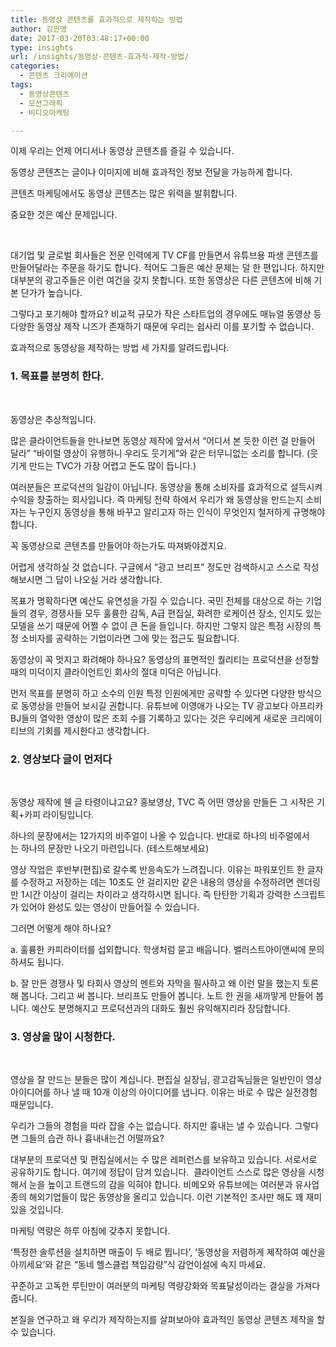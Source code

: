 ```yaml
---
title: 동영상 콘텐츠를 효과적으로 제작하는 방법
author: 김민영
date: 2017-03-20T03:48:17+00:00
type: insights
url: /insights/동영상-콘텐츠-효과적-제작-방법/
categories:
  - 콘텐츠 크리에이션
tags:
  - 동영상콘텐츠
  - 모션그래픽
  - 비디오마케팅

---
```

이제 우리는 언제 어디서나 동영상 콘텐츠를 즐길 수 있습니다.
  
동영상 콘텐츠는 글이나 이미지에 비해 효과적인 정보 전달을 가능하게 합니다.
  
콘텐츠 마케팅에서도 동영상 콘텐츠는 많은 위력을 발휘합니다.
  
중요한 것은 예산 문제입니다.

&nbsp;

대기업 및 글로벌 회사들은 전문 인력에게 TV CF를 만들면서 유튜브용 파생 콘텐츠를 만들어달라는 주문을 하기도 합니다. 적어도 그들은 예산 문제는 덜 한 편입니다. 하지만 대부분의 광고주들은 이런 여건을 갖지 못합니다. 또한 동영상은 다른 콘텐츠에 비해 기본 단가가 높습니다.

그렇다고 포기해야 할까요? 비교적 규모가 작은 스타트업의 경우에도 매뉴얼 동영상 등 다양한 동영상 제작 니즈가 존재하기 때문에 우리는 쉽사리 이를 포기할 수 없습니다.

효과적으로 동영상을 제작하는 방법 세 가지를 알려드립니다.

### **1. 목표를 분명히 한다.**

&nbsp;

동영상은 추상적입니다.
  
많은 클라이언트들을 만나보면 동영상 제작에 앞서서 “어디서 본 듯한 이런 걸 만들어 달라” “바이럴 영상이 유행하니 우리도 웃기게”와 같은 터무니없는 소리를 합니다. (웃기게 만드는 TVC가 가장 어렵고 돈도 많이 듭니다.)

여러분들은 프로덕션의 일감이 아닙니다. 동영상을 통해 소비자를 효과적으로 설득시켜 수익을 창출하는 회사입니다. 즉 마케팅 전략 하에서 우리가 왜 동영상을 만드는지 소비자는 누구인지 동영상을 통해 바꾸고 알리고자 하는 인식이 무엇인지 철저하게 규명해야 합니다.

꼭 동영상으로 콘텐츠를 만들어야 하는가도 따져봐야겠지요.

어렵게 생각하실 것 없습니다. 구글에서 “광고 브리프” 정도만 검색하시고 스스로 작성해보시면 그 답이 나오실 거라 생각합니다.

목표가 명확하다면 예산도 유연성을 가질 수 있습니다. 국민 전체를 대상으로 하는 기업들의 경우, 경쟁사들 모두 훌륭한 감독, A급 편집실, 화려한 로케이션 장소, 인지도 있는 모델을 쓰기 때문에 어쩔 수 없이 큰 돈을 들입니다. 하지만 그렇지 않은 특정 시장의 특정 소비자를 공략하는 기업이라면 그에 맞는 접근도 필요합니다.

동영상이 꼭 멋지고 화려해야 하나요? 동영상의 표면적인 퀄리티는 프로덕션을 선정할 때의 미덕이지 클라이언트인 회사의 절대 미덕은 아닙니다.

먼저 목표를 분명히 하고 소수의 인원 특정 인원에게만 공략할 수 있다면 다양한 방식으로 동영상을 만들어 보시길 권합니다. 유튜브에 이영애가 나오는 TV 광고보다 아프리카 BJ들의 열악한 영상이 많은 조회 수를 기록하고 있다는 것은 우리에게 새로운 크리에이티브의 기회를 제시한다고 생각합니다.

### **2. 영상보다 글이 먼저다**

&nbsp;

동영상 제작에 웬 글 타령이냐고요? 홍보영상, TVC 즉 어떤 영상을 만들든 그 시작은 기획+카피 라이팅입니다.

하나의 문장에서는 12가지의 비주얼이 나올 수 있습니다. 반대로 하나의 비주얼에서는 하나의 문장만 나오기 마련입니다. (테스트해보세요)

영상 작업은 후반부(편집)로 갈수록 반응속도가 느려집니다. 이유는 파워포인트 한 글자를 수정하고 저장하는 데는 10초도 안 걸리지만 같은 내용의 영상을 수정하려면 렌더링만 1시간 이상이 걸리는 차이라고 생각하시면 됩니다. 즉 탄탄한 기획과 강력한 스크립트가 있어야 완성도 있는 영상이 만들어질 수 있습니다.

그러면 어떻게 해야 하나요?

a. 훌륭한 카피라이터를 섭외합니다. 학생처럼 묻고 배웁니다. 밸러스트아이앤씨에 문의하셔도 됩니다.
  
b. 잘 만든 경쟁사 및 타회사 영상의 멘트와 자막을 필사하고 왜 이런 말을 했는지 토론해 봅니다. 그리고 써 봅니다. 브리프도 만들어 봅니다. 노트 한 권을 새까맣게 만들어 봅니다. 예산도 분명해지고 프로덕션과의 대화도 훨씬 유익해지리라 장담합니다.

### **3. 영상을 많이 시청한다.**

&nbsp;

영상을 잘 만드는 분들은 많이 계십니다. 편집실 실장님, 광고감독님들은 일반인이 영상 아이디어를 하나 낼 때 10개 이상의 아이디어를 냅니다. 이유는 바로 수 많은 실전경험 때문입니다.

우리가 그들의 경험을 따라 잡을 수는 없습니다. 하지만 흉내는 낼 수 있습니다. 그렇다면 그들의 습관 하나 흉내내는건 어떨까요?

대부분의 프로덕션 및 편집실에서는 수 많은 레퍼런스를 보유하고 있습니다. 서로서로 공유하기도 합니다. 여기에 정답이 담겨 있습니다.  클라이언트 스스로 많은 영상을 시청해서 눈을 높이고 트랜드의 감을 익혀야 합니다. 비메오와 유튜브에는 여러분과 유사업종의 해외기업들이 많은 동영상을 올리고 있습니다. 이런 기본적인 조사만 해도 꽤 재미있을 것입니다.

마케팅 역량은 하루 아침에 갖추지 못합니다.

&#8216;특정한 솔루션을 설치하면 매출이 두 배로 뜁니다&#8217;, &#8216;동영상을 저렴하게 제작하여 예산을 아끼세요&#8217;와 같은 &#8220;동네 헬스클럽 책임감량&#8221;식 감언이설에 속지 마세요.

꾸준하고 고독한 루틴만이 여러분의 마케팅 역량강화와 목표달성이라는 결실을 가져다 줍니다.
  
본질을 연구하고 왜 우리가 제작하는지를 살펴보아야 효과적인 동영상 콘텐츠 제작을 할 수 있습니다.
